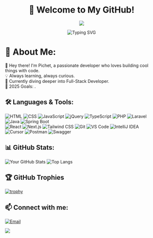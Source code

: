 <h1 align="center">🚀 Welcome to My GitHub!</h1>

<p align="center">
  <img src="https://capsule-render.vercel.app/api?type=waving&color=0:36BCF7,100:5B42F3&height=200&section=header&text=Hi,%20I'm%20Pichet%20👨‍💻&fontSize=40&fontColor=ffffff&animation=fadeIn" />
</p>

<p align="center">
  <img src="https://readme-typing-svg.herokuapp.com?font=Fira+Code&weight=500&pause=1000&color=36BCF7&center=true&width=435&lines=Web+Developer;Open-source+Contributor;Tech+Enthusiast;Lifelong+Learner" alt="Typing SVG" />
</p>

<!-- Intro -->
# 💫 About Me:
👋 Hey there! I'm Pichet, a passionate developer who loves building cool things with code.  
💡 Always learning, always curious.  
🌱 Currently diving deeper into Full-Stack Developer.  
🎯 2025 Goals: .

<!-- Languages & Tools -->
## 🛠️ Languages & Tools:
![HTML](https://img.shields.io/badge/-HTML5-E34F26?logo=html5&logoColor=fff)
![CSS](https://img.shields.io/badge/-CSS3-1572B6?logo=css3&logoColor=fff)
![JavaScript](https://img.shields.io/badge/-JavaScript-F7DF1E?logo=javascript&logoColor=000)
![jQuery](https://img.shields.io/badge/-jQuery-0769AD?logo=jquery&logoColor=white)
![TypeScript](https://img.shields.io/badge/-TypeScript-3178C6?logo=typescript&logoColor=white)
![PHP](https://img.shields.io/badge/-PHP-777BB4?logo=php&logoColor=white)
![Laravel](https://img.shields.io/badge/-Laravel-FF2D20?logo=laravel&logoColor=white)
![Java](https://img.shields.io/badge/-Java-007396?logo=java&logoColor=white)
![Spring Boot](https://img.shields.io/badge/-Spring%20Boot-6DB33F?logo=springboot&logoColor=white)\
![React](https://img.shields.io/badge/-React-61DAFB?logo=react&logoColor=000)
![Next.js](https://img.shields.io/badge/-Next.js-000000?logo=nextdotjs&logoColor=white)
![Tailwind CSS](https://img.shields.io/badge/-Tailwind%20CSS-06B6D4?logo=tailwindcss&logoColor=white)
![Git](https://img.shields.io/badge/-Git-F05032?logo=git&logoColor=fff)
![VS Code](https://img.shields.io/badge/-VSCode-007ACC?logo=visualstudiocode&logoColor=fff)
![IntelliJ IDEA](https://img.shields.io/badge/-IntelliJ%20IDEA-000?logo=intellijidea&logoColor=white)
![Cursor](https://img.shields.io/badge/-Cursor%20IDE-3C98FF?logo=cursor&logoColor=white)
![Postman](https://img.shields.io/badge/-Postman-FF6C37?logo=postman&logoColor=white)
![Swagger](https://img.shields.io/badge/-Swagger-85EA2D?logo=swagger&logoColor=black)


<!-- GitHub Stats -->
## 📊 GitHub Stats:
![Your GitHub Stats](https://github-readme-stats.vercel.app/api?username=HoeunPichet&show_icons=true&theme=radical)
![Top Langs](https://github-readme-stats.vercel.app/api/top-langs/?username=HoeunPichet&layout=compact&theme=radical)



<!-- GitHub Trophies -->
## 🏆 GitHub Trophies
[![trophy](https://github-profile-trophy.vercel.app/?username=HoeunPichet&theme=radical&no-frame=true&column=7)](https://github.com/ryo-ma/github-profile-trophy)

<!-- Connect with me -->
## 📫 Connect with me:
[![Email](https://img.shields.io/badge/-Email-D14836?style=flat-square&logo=gmail&logoColor=white)](mailto:hoeunpichet@gmail.com)
<!-- Footer Image -->
<img src="https://capsule-render.vercel.app/api?type=waving&color=0:8EC5FC,100:E0C3FC&height=120&section=footer"/>
